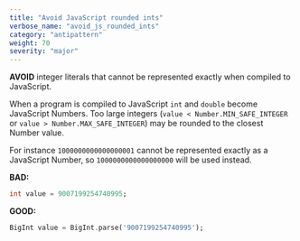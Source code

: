 ```yaml
---
title: "Avoid JavaScript rounded ints"
verbose_name: "avoid_js_rounded_ints"
category: "antipattern"
weight: 70
severity: "major"
---
```

**AVOID** integer literals that cannot be represented exactly when compiled to
JavaScript.

When a program is compiled to JavaScript `int` and `double` become JavaScript
Numbers. Too large integers (`value < Number.MIN_SAFE_INTEGER` or
`value > Number.MAX_SAFE_INTEGER`) may be rounded to the closest Number value.

For instance `1000000000000000001` cannot be represented exactly as a JavaScript
Number, so `1000000000000000000` will be used instead.

**BAD:**
```dart
int value = 9007199254740995;
```

**GOOD:**
```dart
BigInt value = BigInt.parse('9007199254740995');
```


